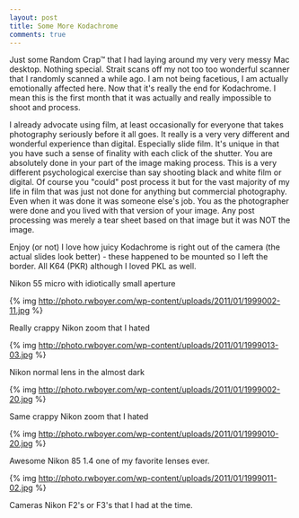 ```yaml
---
layout: post
title: Some More Kodachrome
comments: true
---
```

Just some Random Crap™ that I had laying around my very very messy Mac desktop. Nothing special. Strait scans off my not too too wonderful scanner that I randomly scanned a while ago. I am not being facetious, I am actually emotionally affected here. Now that it's really the end for Kodachrome. I mean this is the first month that it was actually and really impossible to shoot and process.

I already advocate using film, at least occasionally for everyone that takes photography seriously before it all goes. It really is a very very different and wonderful experience than digital. Especially slide film. It's unique in that you have such a sense of finality with each click of the shutter. You are absolutely done in your part of the image making process. This is a very different psychological exercise than say shooting black and white film or digital. Of course you "could" post process it but for the vast majority of my life in film that was just not done for anything but commercial photography. Even when it was done it was someone else's job. You as the photographer were done and you lived with that version of your image. Any post processing was merely a tear sheet based on that image but it was NOT the image.

Enjoy (or not) I love how juicy Kodachrome is right out of the camera (the actual slides look better) - these happened to be mounted so I left the border. All K64 (PKR) although I loved PKL as well.

Nikon 55 micro with idiotically small aperture

{% img http://photo.rwboyer.com/wp-content/uploads/2011/01/1999002-11.jpg %}

Really crappy Nikon zoom that I hated

{% img http://photo.rwboyer.com/wp-content/uploads/2011/01/1999013-03.jpg %}

Nikon normal lens in the almost dark

{% img http://photo.rwboyer.com/wp-content/uploads/2011/01/1999002-20.jpg %}

Same crappy Nikon zoom that I hated

{% img http://photo.rwboyer.com/wp-content/uploads/2011/01/1999010-20.jpg %}

Awesome Nikon 85 1.4 one of my favorite lenses ever.

{% img http://photo.rwboyer.com/wp-content/uploads/2011/01/1999011-02.jpg %}

Cameras Nikon F2's or F3's that I had at the time.